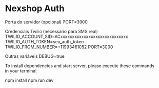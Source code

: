 # Nexshop Auth
Porta do servidor (opcional)
PORT=3000

Credenciais Twilio (necessário para SMS real)
TWILIO_ACCOUNT_SID=ACxxxxxxxxxxxxxxxxxxxxxxxxxxxxx
TWILIO_AUTH_TOKEN=seu_auth_token
TWILIO_FROM_NUMBER=+11993461052
PORT=3000

Outras variáveis
DEBUG=true

To install dependencies and start server, please execute these commands in your terminal:

npm install
npm run dev
